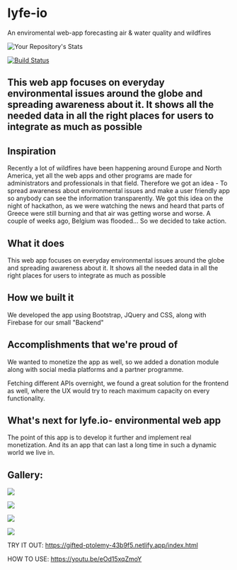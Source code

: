 # lyfe-io
An enviromental web-app forecasting air &amp; water quality and wildfires

![Your Repository's Stats](https://github-readme-stats.vercel.app/api/top-langs/?username=PetarRan&theme=blue-green)

[![Build Status](https://travis-ci.com/PetarRan/lyfe-io.svg?branch=master)](https://travis-ci.com/PetarRan/lyfe-io)

## This web app focuses on everyday environmental issues around the globe and spreading awareness about it. It shows all the needed data in all the right places for users to integrate as much as possible

## Inspiration
Recently a lot of wildfires have been happening around Europe and North America, yet all the web apps and other programs are made for administrators and professionals in that field. Therefore we got an idea - To spread awareness about environmental issues and make a user friendly app so anybody can see the information transparently.
We got this idea on the night of hackathon, as we were watching the news and heard that parts of Greece were still burning and that air was getting worse and worse. A couple of weeks ago, Belgium was flooded... So we decided to take action.
## What it does

This web app focuses on everyday environmental issues around the globe and spreading awareness about it. It shows all the needed data in all the right places for users to integrate as much as possible

## How we built it
We developed the app using Bootstrap, JQuery and CSS, along with Firebase for our small "Backend"

## Accomplishments that we're proud of
We wanted to monetize the app as well, so we added a donation module along with social media platforms and a partner programme.

Fetching different APIs overnight, we found a great solution for the frontend as well, where the UX would try to reach maximum capacity on every functionality.

## What's next for lyfe.io- environmental web app
The point of this app is to develop it further and implement real monetization. And its an app that can last a long time in such a dynamic world we live in.

## Gallery:

![](https://challengepost-s3-challengepost.netdna-ssl.com/photos/production/software_photos/001/621/675/datas/original.jpg)

![](https://challengepost-s3-challengepost.netdna-ssl.com/photos/production/software_photos/001/621/676/datas/original.jpg)

![](https://challengepost-s3-challengepost.netdna-ssl.com/photos/production/software_photos/001/621/677/datas/original.jpg)

![](https://challengepost-s3-challengepost.netdna-ssl.com/photos/production/software_photos/001/621/679/datas/original.jpg)

TRY IT OUT: https://gifted-ptolemy-43b9f5.netlify.app/index.html

HOW TO USE: https://youtu.be/eOd15xqZmoY
